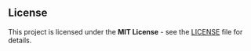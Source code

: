 ## License

This project is licensed under the **MIT License** - see the [LICENSE](./LICENSE) file for details.
